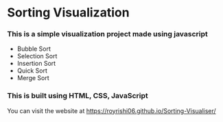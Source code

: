 # Sorting Visualization
### This is a simple visualization project made using javascript 
- Bubble Sort 
- Selection Sort
- Insertion Sort
- Quick Sort
- Merge Sort

### This is built using HTML, CSS, JavaScript <br/>
You can visit the website at https://royrishi06.github.io/Sorting-Visualiser/

